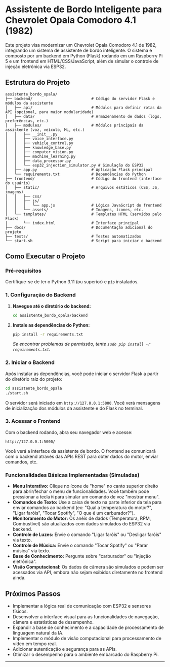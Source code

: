 # Assistente de Bordo Inteligente para Chevrolet Opala Comodoro 4.1 (1982)

Este projeto visa modernizar um Chevrolet Opala Comodoro 4.1 de 1982, integrando um sistema de assistente de bordo inteligente. O sistema é composto por um backend em Python (Flask) rodando em um Raspberry Pi 5 e um frontend em HTML/CSS/JavaScript, além de simular o controle de injeção eletrônica via ESP32.

## Estrutura do Projeto

```
assistente_bordo_opala/
├── backend/                          # Código do servidor Flask e módulos da assistente
│   ├── api/                          # Módulos para definir rotas da API (opcional, para maior modularidade)
│   ├── data/                         # Armazenamento de dados (logs, preferências, etc.)
│   ├── modules/                      # Módulos principais da assistente (voz, veículo, ML, etc.)
│   │   ├── __init__.py
│   │   ├── voice_interface.py
│   │   ├── vehicle_control.py
│   │   ├── knowledge_base.py
│   │   ├── computer_vision.py
│   │   ├── machine_learning.py
│   │   ├── data_processor.py
│   │   └── esp32_injection_simulator.py # Simulação do ESP32
│   ├── app.py                        # Aplicação Flask principal
│   └── requirements.txt              # Dependências do Python
├── frontend/                         # Código do frontend (interface do usuário)
│   ├── static/                       # Arquivos estáticos (CSS, JS, imagens)
│   │   ├── css/
│   │   ├── js/
│   │   │   └── app.js                # Lógica JavaScript do frontend
│   │   └── assets/                   # Imagens, ícones, etc.
│   └── templates/                    # Templates HTML (servidos pelo Flask)
│       └── index.html                # Interface principal
├── docs/                             # Documentação adicional do projeto
├── tests/                            # Testes automatizados
└── start.sh                          # Script para iniciar o backend
```

## Como Executar o Projeto

### Pré-requisitos

Certifique-se de ter o Python 3.11 (ou superior) e `pip` instalados.

### 1. Configuração do Backend

1.  **Navegue até o diretório do backend:**
    ```bash
    cd assistente_bordo_opala/backend
    ```

2.  **Instale as dependências do Python:**
    ```bash
    pip install -r requirements.txt
    ```
    *Se encontrar problemas de permissão, tente `sudo pip install -r requirements.txt`.*

### 2. Iniciar o Backend

Após instalar as dependências, você pode iniciar o servidor Flask a partir do diretório raiz do projeto:

```bash
cd assistente_bordo_opala
./start.sh
```

O servidor será iniciado em `http://127.0.0.1:5000`. Você verá mensagens de inicialização dos módulos da assistente e do Flask no terminal.

### 3. Acessar o Frontend

Com o backend rodando, abra seu navegador web e acesse:

```
http://127.0.0.1:5000/
```

Você verá a interface da assistente de bordo. O frontend se comunicará com o backend através das APIs REST para obter dados do motor, enviar comandos, etc.

### Funcionalidades Básicas Implementadas (Simuladas)

*   **Menu Interativo:** Clique no ícone de "home" no canto superior direito para abrir/fechar o menu de funcionalidades. Você também pode pressionar a tecla `M` para simular um comando de voz "mostrar menu".
*   **Comandos de Texto:** Use a caixa de texto na parte inferior da tela para enviar comandos ao backend (ex: "Qual a temperatura do motor?", "Ligar faróis", "Tocar Spotify", "O que é um carburador?").
*   **Monitoramento do Motor:** Os anéis de dados (Temperatura, RPM, Combustível) são atualizados com dados simulados do ESP32 via backend.
*   **Controle de Luzes:** Envie o comando "Ligar faróis" ou "Desligar faróis" via texto.
*   **Controle de Música:** Envie o comando "Tocar Spotify" ou "Parar música" via texto.
*   **Base de Conhecimento:** Pergunte sobre "carburador" ou "injeção eletrônica".
*   **Visão Computacional:** Os dados de câmera são simulados e podem ser acessados via API, embora não sejam exibidos diretamente no frontend ainda.

## Próximos Passos

*   Implementar a lógica real de comunicação com ESP32 e sensores físicos.
*   Desenvolver a interface visual para as funcionalidades de navegação, câmera e estatísticas de desempenho.
*   Expandir a base de conhecimento e a capacidade de processamento de linguagem natural da IA.
*   Implementar o módulo de visão computacional para processamento de vídeo em tempo real.
*   Adicionar autenticação e segurança para as APIs.
*   Otimizar o desempenho para o ambiente embarcado do Raspberry Pi.

---
